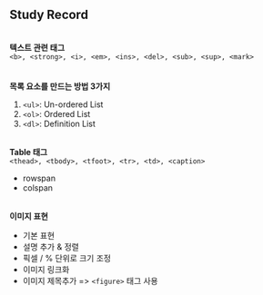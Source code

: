 ## Study Record
\
**텍스트 관련 태그**  
```<b>, <strong>, <i>, <em>, <ins>, <del>, <sub>, <sup>, <mark> ```  
\
\
**목록 요소를 만드는 방법 3가지**
1. ```<ul>```: Un-ordered List
2. ```<ol>```: Ordered List
3. ```<dl>```: Definition List  


\
**Table 태그**  
```<thead>, <tbody>, <tfoot>, <tr>, <td>, <caption>```
- rowspan
- colspan

\
**이미지 표현**
- 기본 표현
- 설명 추가 & 정렬
- 픽셀 / % 단위로 크기 조정
- 이미지 링크화
- 이미지 제목추가 => ```<figure>``` 태그 사용  